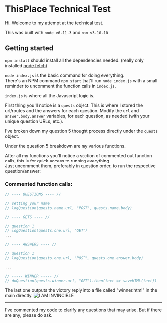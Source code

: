 # ThisPlace Technical Test

Hi. Welcome to my attempt at the technical test.

This was built with `node v6.11.3` and `npm v3.10.10`

## Getting started

`npm install` should install all the dependencies needed. (really only installed [node fetch](https://www.npmjs.com/package/node-fetch))

`node index.js` is the basic command for doing everything.  
There's an NPM command `npm start` that'll run `node index.js` with a small reminder to uncomment the function calls in `index.js`.

`index.js` is where all the Javascript logic is.

First thing you'll notice is a `quests` object. This is where I stored the url/routes and the answers for each question.
Modify the `url` and `answer.body.answer` variables, for each question, as needed (with your unique question URLs, etc.).

I've broken down my question 5 thought process directly under the `quests` object.

Under the question 5 breakdown are my various functions.

After all my functions you'll notice a section of commented out function calls, this is for quick access to running everything.  
Just uncomment them, preferably in question order, to run the respective question/answer:

### Commented function calls:
```js
// ---- QUESTIONS ---- //

// setting your name
// logQuestion(quests.name.url, "POST", quests.name.body)

// ---- GETS ---- //

// question 1
// logQuestion(quests.one.url, "GET")
...

// ---- ANSWERS ---- //

// question 1
// logQuestion(quests.one.url, "POST", quests.one.answer.body)

...

// ----- WINNER ----- // 
// doQuestion(quests.winner.url, "GET").then(text => saveHTML(text))
```

The last one outputs the victory reply into a file called "winner.html" in the main directly.
![I AM INVINCIBLE](http://i.giphy.com/LWVn0cCgpRt8Q.gif "I AM INVINCIBLE")

---

I've commented my code to clarify any questions that may arise. But if there are any, please do ask.
